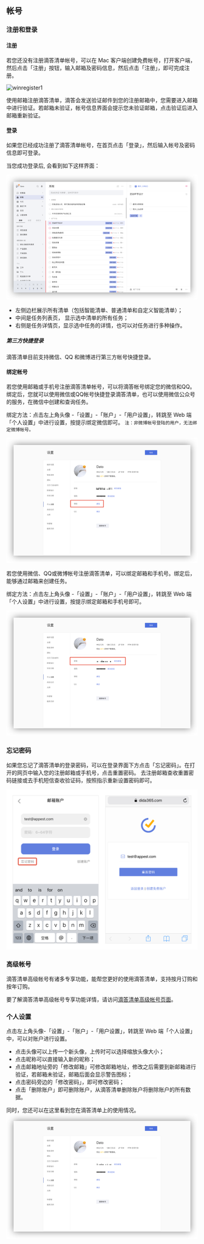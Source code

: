 ## 帐号

### 注册和登录

#### 注册
若您还没有注册滴答清单帐号，可以在 Mac 客户端创建免费帐号，打开客户端，然后点击「注册」按钮，输入邮箱及密码信息，然后点击「注册」，即可完成注册。

![winregister1](../../images/Windows/account/1.1.10.png)
  
使用邮箱注册滴答清单，滴答会发送验证邮件到您的注册邮箱中，您需要进入邮箱中进行验证。若邮箱未验证，帐号信息界面会提示您未验证邮箱，点击验证后进入邮箱重新验证。

#### 登录

如果您已经成功注册了滴答清单帐号，在首页点击「登录」，然后输入帐号及密码信息即可登录。

当您成功登录后, 会看到如下这样界面：

![](../images/web/1.1.2.png)

* 左侧边栏展示所有清单（包括智能清单、普通清单和自定义智能清单）；
* 中间是任务列表页， 显示选中清单的所有任务；
* 右侧是任务详情页，显示选中任务的详情，也可以对任务进行多种操作。

##### 第三方快捷登录

滴答清单目前支持微信、QQ 和微博进行第三方帐号快捷登录。

#### 绑定帐号

若您使用邮箱或手机号注册滴答清单帐号，可以将滴答帐号绑定您的微信和QQ。绑定后，您就可以使用微信或QQ帐号快捷登录滴答清单，也可以使用微信公众号的服务，在微信中创建和查询任务。 

绑定方法：点击左上角头像 -「设置」-「账户」-「用户设置」，转跳至 Web 端「个人设置」中进行设置，按提示绑定微信即可。
`注：非微博帐号登陆的用户，无法绑定微博帐号。`

![](../images/web/1.1.3.png)

若您使用微信、QQ或微博帐号注册滴答清单，可以绑定邮箱和手机号。绑定后，能够通过邮箱来创建任务。

绑定方法：点击左上角头像 -「设置」-「账户」-「用户设置」，转跳至 Web 端「个人设置」中进行设置，按提示绑定邮箱和手机号即可。

![](../images/web/1.1.4.png)

### 忘记密码

如果您忘记了滴答清单的登录密码，可以在登录界面下方点击「忘记密码」。在打开的网页中输入您的注册邮箱或手机号，点击重置密码。 去注册邮箱查收重置密码链接或去手机短信查收验证码，按照指示重新设置密码即可。

![iosforgotpassword](../images/ios/account/forgotpassword.jpg)


### 高级帐号

滴答清单高级帐号有诸多专享功能，能帮您更好的使用滴答清单，支持按月订购和按年订购。

要了解滴答清单高级帐号专享功能详情，请访问[滴答清单高级帐号页面](https://www.dida365.com/about/upgrade)。


### 个人设置

点击左上角头像-「设置」-「账户」-「用户设置」，转跳至 Web 端「个人设置」中，可以对账户进行设置。

* 点击头像可以上传一个新头像，上传时可以选择缩放头像大小；
* 点击昵称可以直接输入新的昵称；
* 点击邮箱地址旁的「修改邮箱」可修改邮箱地址，修改之后需要到新邮箱进行验证，若邮箱未验证，邮箱后面会显示警告图标；
* 点击密码旁边的「修改密码」，即可修改密码；
* 点击「删除账户」即可删除账户，从滴答清单删除账户将删除账户的所有数据。

同时，您还可以在这里看到您在滴答清单上的使用情况。
![](../images/web/1.1.5.png)